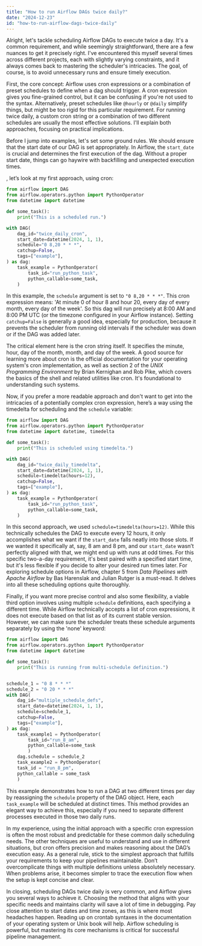 ```yaml
---
title: "How to run Airflow DAGs twice daily?"
date: "2024-12-23"
id: "how-to-run-airflow-dags-twice-daily"
---
```


Alright, let's tackle scheduling Airflow DAGs to execute twice a day. It's a common requirement, and while seemingly straightforward, there are a few nuances to get it precisely right. I've encountered this myself several times across different projects, each with slightly varying constraints, and it always comes back to mastering the scheduler's intricacies. The goal, of course, is to avoid unnecessary runs and ensure timely execution.

First, the core concept: Airflow uses cron expressions or a combination of preset schedules to define when a dag should trigger. A cron expression gives you fine-grained control, but it can be confusing if you're not used to the syntax. Alternatively, preset schedules like `@hourly` or `@daily` simplify things, but might be too rigid for this particular requirement. For running twice daily, a custom cron string or a combination of two different schedules are usually the most effective solutions. I'll explain both approaches, focusing on practical implications.

Before I jump into examples, let's set some ground rules. We should ensure that the start date of our DAG is set appropriately. In Airflow, the `start_date` is crucial and determines the first execution of the dag. Without a proper start date, things can go haywire with backfilling and unexpected execution times.

, let’s look at my first approach, using cron:

```python
from airflow import DAG
from airflow.operators.python import PythonOperator
from datetime import datetime

def some_task():
    print("This is a scheduled run.")

with DAG(
    dag_id="twice_daily_cron",
    start_date=datetime(2024, 1, 1),
    schedule="0 8,20 * * *",
    catchup=False,
    tags=["example"],
) as dag:
    task_example = PythonOperator(
        task_id="run_python_task",
        python_callable=some_task,
    )
```

In this example, the `schedule` argument is set to `"0 8,20 * * *"`. This cron expression means: 'At minute 0 of hour 8 and hour 20, every day of every month, every day of the week'. So this dag will run precisely at 8:00 AM and 8:00 PM UTC (or the timezone configured in your Airflow instance). Setting `catchup=False` is generally a good idea, especially for production, because it prevents the scheduler from running old intervals if the scheduler was down or if the DAG was added later.

The critical element here is the cron string itself. It specifies the minute, hour, day of the month, month, and day of the week. A good source for learning more about cron is the official documentation for your operating system's cron implementation, as well as section 2 of the *UNIX Programming Environment* by Brian Kernighan and Rob Pike, which covers the basics of the shell and related utilities like cron. It's foundational to understanding such systems.

Now, if you prefer a more readable approach and don't want to get into the intricacies of a potentially complex cron expression, here’s a way using the timedelta for scheduling and the `schedule` variable:

```python
from airflow import DAG
from airflow.operators.python import PythonOperator
from datetime import datetime, timedelta

def some_task():
    print("This is scheduled using timedelta.")

with DAG(
    dag_id="twice_daily_timedelta",
    start_date=datetime(2024, 1, 1),
    schedule=timedelta(hours=12),
    catchup=False,
    tags=["example"],
) as dag:
    task_example = PythonOperator(
        task_id="run_python_task",
        python_callable=some_task,
    )
```

In this second approach, we used `schedule=timedelta(hours=12)`. While this technically schedules the DAG to execute every 12 hours, it only accomplishes what we want if the `start_date` falls neatly into those slots. If we wanted it specifically at, say, 8 am and 8 pm, and our `start_date` wasn’t perfectly aligned with that, we might end up with runs at odd times. For this specific two-a-day requirement, it's best paired with a specified start time, but it's less flexible if you decide to alter your desired run times later. For exploring schedule options in Airflow, chapter 5 from *Data Pipelines with Apache Airflow* by Bas Harenslak and Julian Rutger is a must-read. It delves into all these scheduling options quite thoroughly.

Finally, if you want more precise control and also some flexibility, a viable third option involves using multiple `schedule` definitions, each specifying a different time. While Airflow technically accepts a list of cron expressions, it does not execute based on that list as of its current stable version. However, we can make sure the scheduler treats these schedule arguments separately by using the 'none' keyword:

```python
from airflow import DAG
from airflow.operators.python import PythonOperator
from datetime import datetime

def some_task():
    print("This is running from multi-schedule definition.")


schedule_1 = "0 8 * * *"
schedule_2 = "0 20 * * *"
with DAG(
    dag_id="multiple_schedule_defs",
    start_date=datetime(2024, 1, 1),
    schedule=schedule_1,
    catchup=False,
    tags=["example"],
) as dag:
    task_example1 = PythonOperator(
        task_id="run_8_am",
        python_callable=some_task
        )
    dag.schedule = schedule_2
    task_example2 = PythonOperator(
    task_id = "run_8_pm",
    python_callable = some_task
    )
```

This example demonstrates how to run a DAG at two different times per day by reassigning the `schedule` property of the DAG object. Here, each `task_example` will be scheduled at distinct times. This method provides an elegant way to achieve this, especially if you need to separate different processes executed in those two daily runs.

In my experience, using the initial approach with a specific cron expression is often the most robust and predictable for these common daily scheduling needs. The other techniques are useful to understand and use in different situations, but cron offers precision and makes reasoning about the DAG’s execution easy. As a general rule, stick to the simplest approach that fulfills your requirements to keep your pipelines maintainable. Don’t overcomplicate things with multiple definitions unless absolutely necessary. When problems arise, it becomes simpler to trace the execution flow when the setup is kept concise and clear.

In closing, scheduling DAGs twice daily is very common, and Airflow gives you several ways to achieve it. Choosing the method that aligns with your specific needs and maintains clarity will save a lot of time in debugging. Pay close attention to start dates and time zones, as this is where most headaches happen. Reading up on crontab syntaxes in the documentation of your operating system or Unix book will help. Airflow scheduling is powerful, but mastering its core mechanisms is critical for successful pipeline management.
